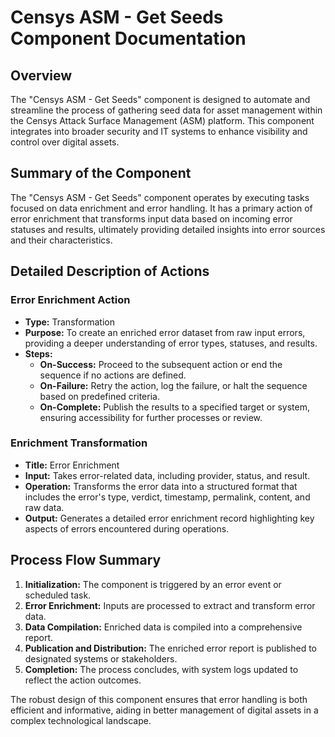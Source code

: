 # Censys ASM - Get Seeds Component Documentation

## Overview
The "Censys ASM - Get Seeds" component is designed to automate and streamline the process of gathering seed data for asset management within the Censys Attack Surface Management (ASM) platform. This component integrates into broader security and IT systems to enhance visibility and control over digital assets.

## Summary of the Component
The "Censys ASM - Get Seeds" component operates by executing tasks focused on data enrichment and error handling. It has a primary action of error enrichment that transforms input data based on incoming error statuses and results, ultimately providing detailed insights into error sources and their characteristics.

## Detailed Description of Actions
### Error Enrichment Action
- **Type:** Transformation
- **Purpose:** To create an enriched error dataset from raw input errors, providing a deeper understanding of error types, statuses, and results.
- **Steps:**
  - **On-Success:** Proceed to the subsequent action or end the sequence if no actions are defined.
  - **On-Failure:** Retry the action, log the failure, or halt the sequence based on predefined criteria.
  - **On-Complete:** Publish the results to a specified target or system, ensuring accessibility for further processes or review.

### Enrichment Transformation
- **Title:** Error Enrichment
- **Input:** Takes error-related data, including provider, status, and result.
- **Operation:** Transforms the error data into a structured format that includes the error's type, verdict, timestamp, permalink, content, and raw data.
- **Output:** Generates a detailed error enrichment record highlighting key aspects of errors encountered during operations.

## Process Flow Summary
1. **Initialization:** The component is triggered by an error event or scheduled task.
2. **Error Enrichment:** Inputs are processed to extract and transform error data.
3. **Data Compilation:** Enriched data is compiled into a comprehensive report.
4. **Publication and Distribution:** The enriched error report is published to designated systems or stakeholders.
5. **Completion:** The process concludes, with system logs updated to reflect the action outcomes.

The robust design of this component ensures that error handling is both efficient and informative, aiding in better management of digital assets in a complex technological landscape.

